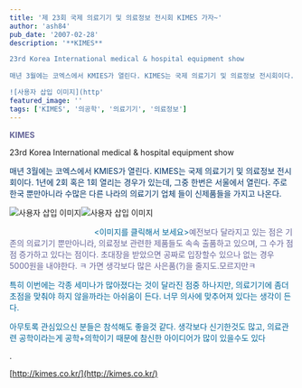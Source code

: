 ```yaml
---
title: '제 23회 국제 의료기기 및 의료정보 전시회 KIMES 가자~'
author: 'ash84'
pub_date: '2007-02-28'
description: '**KIMES**

23rd Korea International medical & hospital equipment show  
  
매년 3월에는 코엑스에서 KMIES가 열린다. KIMES는 국제 의료기기 및 의료정보 전시회이다. 1년에 2회 혹은 1회 열리는 경우가 있는데, 그중 한번은 서울에서 열린다. 주로 한국 뿐만아니라 수많은 다른 나라의 의료기기 업체 들이 신제품들을 가지고 나온다.

![사용자 삽입 이미지](http'
featured_image: ''
tags: ['KIMES', '의공학', '의료기기', '의료정보']
---
```



**<font color="#666699">KIMES</font>**

23rd Korea International medical & hospital equipment show  
  
<font color="#003366">매년 3월에는 코엑스에서 KMIES가 열린다. KIMES는 국제 의료기기 및 의료정보 전시회이다. 1년에 2회 혹은 1회 열리는 경우가 있는데, 그중 한번은 서울에서 열린다. 주로 한국 뿐만아니라 수많은 다른 나라의 의료기기 업체 들이 신제품들을 가지고 나온다.</font>

![사용자 삽입 이미지](http://ash84.net/wp-content/uploads/1/gk21.JPG)![사용자 삽입 이미지](http://ash84.net/wp-content/uploads/1/fk17.JPG)

                                      <font color="#006699"> <이미지를 클릭해서 보세요><font color="#666699">예전보다 달라지고 있는 점은 기존의 의료기기 뿐만아니라, 의료정보 관련한 제품들도 속속 출품하고 있으며, 그 수가 점점 증가하고 있다는 점이다. 초대장을 받았으면 공짜로 입장할수 있으나 없는 경우 5000원을 내야한다. ㅋ 가면 생각보다 많은 사은품(?)을 줄지도.모르지만ㅋ</font>

특히 이번에는 각종 세미나가 많아졌다는 것이 달라진 점중 하나지만, 의료기기에 좀더 초점을 맞춰야 하지 않을까라는 아쉬움이 든다. 너무 의사에 맞추어져 있다는 생각이 든다.

아무토록 관심있으신 분들은 참석해도 좋을것 같다. 생각보다 신기한것도 많고, 의료관련 공학이라는게 공학+의학이기 때문에 참신한 아이디어가 많이 있을수도 있다

</font>.   
  
[http://kimes.co.kr/](http://kimes.co.kr/)

